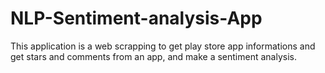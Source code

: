 # NLP-Sentiment-analysis-App
This application is a web scrapping to get play store app informations and get stars and comments from an app, and make a sentiment analysis.
